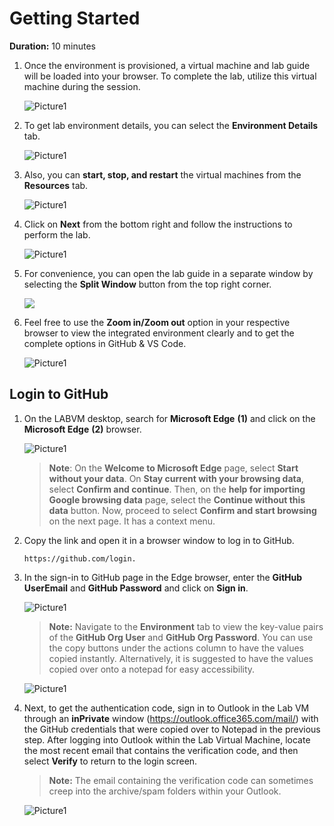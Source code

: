 # Getting Started

**Duration:** 10 minutes

1. Once the environment is provisioned, a virtual machine and lab guide will be loaded into your browser. To complete the lab, utilize this virtual machine during the session.
 
   ![Picture1](./images/gt1.1.png)

1. To get lab environment details, you can select the **Environment Details** tab.

    ![Picture1](./images/2nd.png)

1. Also, you can **start, stop, and restart** the virtual machines from the **Resources** tab.

   ![Picture1](./images/gt3.png)     

1. Click on **Next** from the bottom right and follow the instructions to perform the lab.

     ![Picture1](./images/gt4.png ) 

1. For convenience, you can open the lab guide in a separate window by selecting the **Split Window** button from the top right corner.

     ![](./images/splitwindows.png)

1. Feel free to use the **Zoom in/Zoom out** option in your respective browser to view the integrated environment clearly and to get the complete options in GitHub & VS Code.

   ![Picture1](./images/resolution.png ) 

## Login to GitHub

1. On the LABVM desktop, search for **Microsoft Edge** **(1)** and click on the **Microsoft Edge** **(2)** browser.

   ![Picture1](./images/Edge.png)

   >**Note**: On the **Welcome to Microsoft Edge** page, select **Start without your data**. On **Stay current with your browsing data**, select **Confirm and continue**. Then, on the **help for importing Google browsing data** page, select the **Continue without this data** button. Now, proceed to select **Confirm and start browsing** on the next page. It has a context menu.

1. Copy the link and open it in a browser window to log in to GitHub. 

   ```
   https://github.com/login.
   ```

2. In the sign-in to GitHub page in the Edge browser, enter the **GitHub UserEmail** and **GitHub Password** and click on **Sign in**.

   ![Picture1](./images/github.png)

   >**Note:** Navigate to the **Environment** tab to view the key-value pairs of the **GitHub Org User** and **GitHub Org Password**. You can use the copy buttons under the actions column to have the values copied instantly. Alternatively, it is suggested to have the values copied over onto a notepad for easy accessibility. 

    ![Picture1](./images/2nd.png)

1. Next, to get the authentication code, sign in to Outlook in the Lab VM through an **inPrivate** window (https://outlook.office365.com/mail/) with the GitHub credentials that were copied over to Notepad in the previous step. After logging into Outlook within the Lab Virtual Machine, locate the most recent email that contains the verification code, and then select **Verify** to return to the login screen.

   >**Note:** The email containing the verification code can sometimes creep into the archive/spam folders within your Outlook.
   
   ![Picture1](./images/verify1.png)
